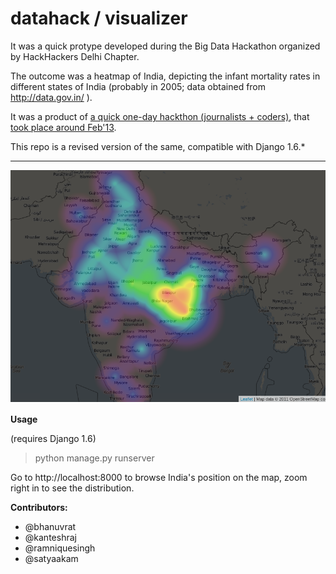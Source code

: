 datahack / visualizer
=====================
 
It was a quick protype developed during the Big Data Hackathon organized by HackHackers Delhi Chapter.

The outcome was a heatmap of India, depicting the infant mortality rates in different states of India (probably in 2005; data obtained from http://data.gov.in/ ).

It was a product of [a quick one-day hackthon (journalists + coders)](https://www.facebook.com/media/set/?set=oa.476488175739797&type=1), that [took place around Feb'13](http://satyaakam.net/?p=746). 

This repo is a revised version of the same, compatible with Django 1.6.* 

***

![Infant Mortality Rate Sample](https://raw.githubusercontent.com/arcolife/datahack/master/static/img/datahack.png)


**Usage**

(requires Django 1.6)

> python manage.py runserver

Go to http://localhost:8000 to browse India's position on the map, 
zoom right in to see the distribution.

**Contributors:**

* @bhanuvrat
* @kanteshraj
* @ramniquesingh
* @satyaakam
